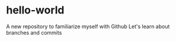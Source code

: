 # hello-world
A new repository to familiarize myself with Github
Let's learn about branches and commits
